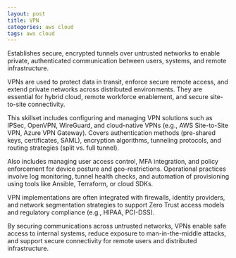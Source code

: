 ```yaml
---
layout: post
title: VPN
categories: aws cloud
tags: aws cloud
---
```


Establishes secure, encrypted tunnels over untrusted networks to enable private, authenticated communication between users, systems, and remote infrastructure.

<!--more-->
VPNs are used to protect data in transit, enforce secure remote access, and extend private networks across distributed environments. They are essential for hybrid cloud, remote workforce enablement, and secure site-to-site connectivity.

This skillset includes configuring and managing VPN solutions such as IPSec, OpenVPN, WireGuard, and cloud-native VPNs (e.g., AWS Site-to-Site VPN, Azure VPN Gateway). Covers authentication methods (pre-shared keys, certificates, SAML), encryption algorithms, tunneling protocols, and routing strategies (split vs. full tunnel).

Also includes managing user access control, MFA integration, and policy enforcement for device posture and geo-restrictions. Operational practices involve log monitoring, tunnel health checks, and automation of provisioning using tools like Ansible, Terraform, or cloud SDKs.

VPN implementations are often integrated with firewalls, identity providers, and network segmentation strategies to support Zero Trust access models and regulatory compliance (e.g., HIPAA, PCI-DSS).

By securing communications across untrusted networks, VPNs enable safe access to internal systems, reduce exposure to man-in-the-middle attacks, and support secure connectivity for remote users and distributed infrastructure.